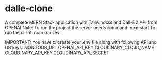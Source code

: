 # dalle-clone

A complete MERN Stack application with Tailwindcss and Dall-E 2 API from OPENAI
Note: To run the project the server needs command: npm start
To run the client: npm run dev

IMPORTANT: You have to create your .env file along with following API and DB keys:
MONGODB_URL
OPENAI_API_KEY
CLOUDINARY_CLOUD_NAME
CLOUDINARY_API_KEY
CLOUDINARY_API_SECRET
